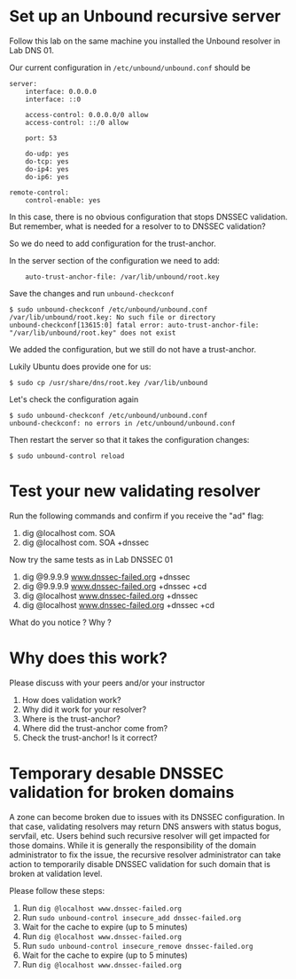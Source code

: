 # Set up an Unbound recursive server

Follow this lab on the same machine you installed the Unbound resolver in Lab DNS 01.

Our current configuration in `/etc/unbound/unbound.conf` should be
```
server:
    interface: 0.0.0.0
    interface: ::0

    access-control: 0.0.0.0/0 allow
    access-control: ::/0 allow

    port: 53

    do-udp: yes
    do-tcp: yes
    do-ip4: yes
    do-ip6: yes

remote-control:
    control-enable: yes
```

In this case, there is no obvious configuration that stops DNSSEC validation.
But remember, what is needed for a resolver to to DNSSEC validation?

So we do need to add configuration for the trust-anchor.

In the server section of the configuration we need to add:
```
    auto-trust-anchor-file: /var/lib/unbound/root.key
```

Save the changes and run `unbound-checkconf`
```
$ sudo unbound-checkconf /etc/unbound/unbound.conf
/var/lib/unbound/root.key: No such file or directory
unbound-checkconf[13615:0] fatal error: auto-trust-anchor-file: "/var/lib/unbound/root.key" does not exist
```

We added the configuration, but we still do not have a trust-anchor.

Lukily Ubuntu does provide one for us:
```
$ sudo cp /usr/share/dns/root.key /var/lib/unbound
```
Let's check the configuration again
```
$ sudo unbound-checkconf /etc/unbound/unbound.conf
unbound-checkconf: no errors in /etc/unbound/unbound.conf
```

Then restart the server so that it takes the configuration changes:

```
$ sudo unbound-control reload
```

# Test your new validating resolver

Run the following commands and confirm if you receive the "ad" flag:

1. dig @localhost com. SOA 
2. dig @localhost com. SOA +dnssec

Now try the same tests as in Lab DNSSEC 01

1. dig @9.9.9.9   www.dnssec-failed.org +dnssec
1. dig @9.9.9.9   www.dnssec-failed.org +dnssec +cd 
1. dig @localhost www.dnssec-failed.org +dnssec
1. dig @localhost www.dnssec-failed.org +dnssec +cd

What do you notice ? Why ?

# Why does this work?

Please discuss with your peers and/or your instructor

1. How does validation work?
1. Why did it work for your resolver?
1. Where is the trust-anchor?
1. Where did the trust-anchor come from?
1. Check the trust-anchor! Is it correct?

# Temporary desable DNSSEC validation for broken domains

A zone can become broken due to issues with its DNSSEC configuration. In that case, validating resolvers may return DNS answers with status bogus, servfail, etc. Users behind such recursive resolver will get impacted for those domains. While it is generally the responsibility of the domain administrator to fix the issue, the recursive resolver administrator can take action to temporarily disable DNSSEC validation for such domain that is broken at validation level.

Please follow these steps:
1. Run `dig @localhost www.dnssec-failed.org`
1. Run `sudo unbound-control insecure_add dnssec-failed.org`
1. Wait for the cache to expire (up to 5 minutes)
1. Run `dig @localhost www.dnssec-failed.org`
1. Run `sudo unbound-control insecure_remove dnssec-failed.org`
1. Wait for the cache to expire (up to 5 minutes)
1. Run `dig @localhost www.dnssec-failed.org`
